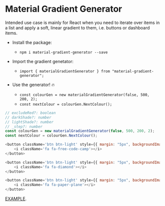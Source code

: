 # Material Gradient Generator #

Intended use case is mainly for React when you need to iterate over items in a list and apply
a soft, linear gradient to them, i.e. buttons or dashboard items.

- Install the package:
  - `npm i material-gradient-generator --save`

- Import the gradient genetator:
  - `import { materialGradientGenerator } from "material-gradient-generator";`

- Use the generator! 🔥
  - `const colourGen = new materialGradientGenerator(false, 500, 200, 2);`
  - `const nextColour = colourGen.NextColour();`

```javascript
// excludeRed?: boolean
// darkShade?: number
// lightShade?: number
// _step?: number
const colourGen = new materialGradientGenerator(false, 500, 200, 2);
const nextColour = colourGen.NextColour();

<button className='btn btn-light' style={{ margin: "5px", backgroundImage: `${nextColour}` }}
    <i className='fa fa-free-code-camp'></i>
</button>

<button className='btn btn-light' style={{ margin: "5px", backgroundImage: `${nextColour}` }}
    <i className='fa fa-diamond'></i>
</button>

<button className='btn btn-light' style={{ margin: "5px", backgroundImage: `${nextColour}` }}
    <i className='fa fa-paper-plane'></i>
</button>
```

[EXAMPLE](https://codesandbox.io/s/external-ts-module-test-906ys).
